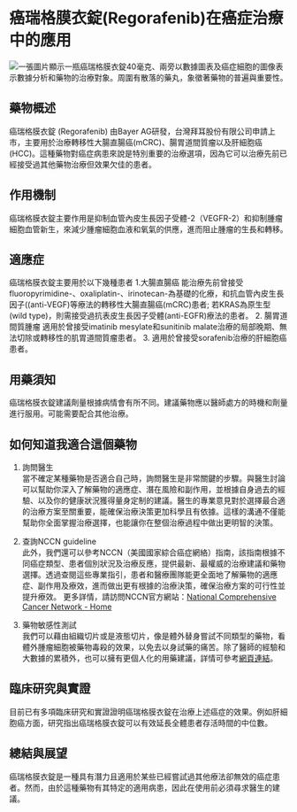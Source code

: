 # 癌瑞格膜衣錠(Regorafenib)在癌症治療中的應用
![一張圖片顯示一瓶癌瑞格膜衣錠40毫克、兩旁以數據圖表及癌症細胞的圖像表示數據分析和藥物的治療對象。周圍有散落的藥丸，象徵著藥物的普遍與重要性。](https://i.imgur.com/Cn1dBUu.jpeg)

## 藥物概述

癌瑞格膜衣錠 (Regorafenib) 由Bayer AG研發，台灣拜耳股份有限公司申請上市，主要用於治療轉移性大腸直腸癌(mCRC)、腸胃道間質瘤以及肝細胞癌(HCC)。這種藥物對癌症病患來說是特別重要的治療選項，因為它可以治療先前已經接受過其他藥物治療但效果欠佳的患者。

## 作用機制

癌瑞格膜衣錠主要作用是抑制血管內皮生長因子受體-2（VEGFR-2）和抑制腫瘤細胞血管新生，來減少腫瘤細胞血液和氧氣的供應，進而阻止腫瘤的生長和轉移。

## 適應症

癌瑞格膜衣錠主要用於以下幾種患者
1.大腸直腸癌
能治療先前曾接受fluoropyrimidine-、oxaliplatin-、irinotecan-為基礎的化療，和抗血管內皮生長因子((anti-VEGF)等療法的轉移性大腸直腸癌(mCRC)患者; 若KRAS為原生型(wild type)，則需接受過抗表皮生長因子受體(anti-EGFR)療法的患者。
2. 腸胃道間質腫瘤
適用於曾接受imatinib mesylate和sunitinib malate治療的局部晚期、無法切除或轉移性的肌胃道間質瘤患者。
3. 適用於曾接受sorafenib治療的肝細胞癌患者。

## 用藥須知

癌瑞格膜衣錠建議劑量根據病情會有所不同。建議藥物應以醫師處方的時機和劑量進行服用。可能需要配合其他治療。

## 如何知道我適合這個藥物

1. 詢問醫生  
當不確定某種藥物是否適合自己時，詢問醫生是非常關鍵的步驟。與醫生討論可以幫助你深入了解藥物的適應症、潛在風險和副作用，並根據自身過去的經驗、以及你的健康狀況獲得量身定制的建議。醫生的專業意見對於選擇最合適的治療方案至關重要，能確保治療決策更加科學且有依據。這樣的溝通不僅能幫助你全面掌握治療選擇，也能讓你在整個治療過程中做出更明智的決策。 

2. 查詢NCCN guideline  
此外，我們還可以參考NCCN（美國國家綜合癌症網絡）指南，該指南根據不同癌症類型、患者個別狀況及治療反應，提供最新、最權威的治療建議和藥物選擇。透過查閱這些專業指引，患者和醫療團隊能更全面地了解藥物的適應症、副作用及療效，進而做出更有根據的治療決策，確保治療方案的可行性並提升療效。  更多詳情，請訪問NCCN官方網站：[National Comprehensive Cancer Network - Home](https://www.nccn.org/)

3. 藥物敏感性測試  
我們可以藉由組織切片或是液態切片，像是體外替身嘗試不同類型的藥物，看體外腫瘤細胞被藥物毒殺的效果，以免去以身試藥的痛苦。除了醫師的經驗和大數據的累積外，也可以擁有更個人化的用藥建議，詳情可參考[網頁連結](https://info.cancerfree.io/)。 

## 臨床研究與實證

目前已有多項臨床研究和實證證明癌瑞格膜衣錠在治療上述癌症的效果。例如肝細胞癌方面，研究指出癌瑞格膜衣錠可以有效延長全體患者存活時間的中位數。

## 總結與展望

癌瑞格膜衣錠是一種具有潛力且適用於某些已經嘗試過其他療法卻無效的癌症患者。然而，由於這種藥物有其特定的適用病患，因此在使用前必須尋求醫生的建議。
